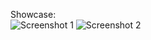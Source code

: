 Showcase:  
![Screenshot 1](https://cdn.discordapp.com/attachments/947138654378291220/947202756551254036/unknown.png) ![Screenshot 2](https://cdn.discordapp.com/attachments/947138654378291220/947205316402098247/WBSfv2UEAJ6X.png)
